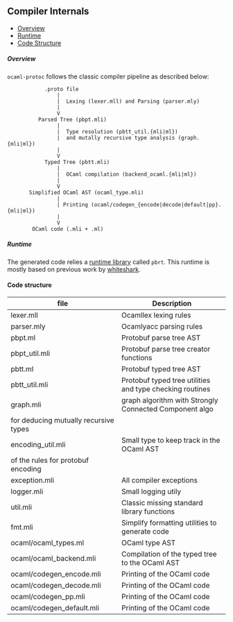 ## Compiler Internals

* [Overview](#overview)
* [Runtime](#rutime)
* [Code Structure](#code-structure)

##### Overview 

`ocaml-protoc` follows the classic compiler pipeline as described below:

```
            .proto file 
                |
                |  Lexing (lexer.mll) and Parsing (parser.mly)
                |
                V
          Parsed Tree (pbpt.mli) 
                |
                |  Type resolution (pbtt_util.{mli|ml}) 
                |  and mutally recursive type analysis (graph.{mli|ml}) 
                |
                V
            Typed Tree (pbtt.mli)
                |
                |  OCaml compilation (backend_ocaml.{mli|ml})
                | 
                V
       Simplified OCaml AST (ocaml_type.mli)
                |
                | Printing (ocaml/codegen_{encode|decode|default|pp}.{mli|ml}) 
                |
                V
        OCaml code (.mli + .ml)
```

##### Runtime 

The generated code relies a [runtime library](src/runtime/pbrt.mli) called `pbrt`. 
This runtime is mostly based on previous work by [whiteshark](https://github.com/whitequark/).

#### Code structure 

| file                     | Description | 
|--------------------------|-------------|
|lexer.mll                 | Ocamllex lexing rules|
|parser.mly                | Ocamlyacc parsing rules|
|pbpt.ml                   | Protobuf parse tree AST|
|pbpt_util.mli             | Protobuf parse tree creator functions|
|pbtt.ml                   | Protobuf typed tree AST|
|pbtt_util.mli             | Protobuf typed tree utilities and type checking routines| 
|graph.mli                 | graph algorithm with Strongly Connected Component algo 
                             for deducing mutually recursive types|
|encoding_util.mli         | Small type to keep track in the OCaml AST 
                             of the rules for protobuf encoding|
|exception.mli             | All compiler exceptions |
|logger.mli                | Small logging utily|
|util.mli                  | Classic missing standard library functions| 
|fmt.mli                   | Simplify formatting utilities to generate code|
|ocaml/ocaml_types.ml      | OCaml type AST|
|ocaml/ocaml_backend.mli   | Compilation of the typed tree to the OCaml AST| 
|ocaml/codegen_encode.mli  | Printing of the OCaml code|
|ocaml/codegen_decode.mli  | Printing of the OCaml code|
|ocaml/codegen_pp.mli      | Printing of the OCaml code|
|ocaml/codegen_default.mli | Printing of the OCaml code|
